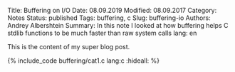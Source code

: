 Title: Buffering on I/O
Date: 08.09.2019
Modified: 08.09.2017
Category: Notes
Status: published
Tags: buffering, c
Slug: buffering-io
Authors: Andrey Albershtein
Summary: In this note I looked at how buffering helps C stdlib functions to be much faster than raw system calls
lang: en

This is the content of my super blog post.

{% include_code buffering/cat1.c lang:c :hideall: %}
